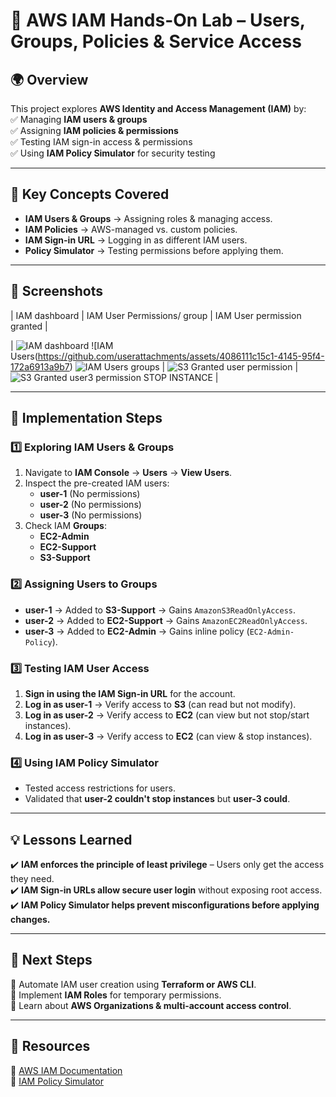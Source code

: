 # 🔐 AWS IAM Hands-On Lab – Users, Groups, Policies & Service Access  

## 🌍 Overview  
This project explores **AWS Identity and Access Management (IAM)** by:  
✅ Managing **IAM users & groups**  
✅ Assigning **IAM policies & permissions**  
✅ Testing IAM sign-in access & permissions  
✅ Using **IAM Policy Simulator** for security testing  

---

## 📌 Key Concepts Covered  
- **IAM Users & Groups** → Assigning roles & managing access.  
- **IAM Policies** → AWS-managed vs. custom policies.  
- **IAM Sign-in URL** → Logging in as different IAM users.  
- **Policy Simulator** → Testing permissions before applying them.  

---

## 📸 Screenshots  
| IAM dashboard | IAM User Permissions/ group | IAM User permission granted |  

| ![IAM dashboard](https://github.com/user-attachments/assets/cf549af6-3294-4102-9d24-2d202432ae16) ![IAM Users(https://github.com/userattachments/assets/4086111c15c1-4145-95f4-172a6913a9b7)
![IAM Users groups](https://github.com/user-attachments/assets/0bb573c5-f6d7-4471-a10f-6905df9bd98f)
 | ![S3 Granted user permission](https://github.com/user-attachments/assets/df3f7c72-be6d-492c-b924-a360ebab92fa) | ![S3 Granted user3 permission STOP INSTANCE](https://github.com/user-attachments/assets/4b6aa263-f6d8-4afc-a84d-e1f9a32b9ef7) |  

---

## 🚀 Implementation Steps  
### **1️⃣ Exploring IAM Users & Groups**  
1. Navigate to **IAM Console** → **Users** → **View Users**.  
2. Inspect the pre-created IAM users:  
   - **user-1** (No permissions)  
   - **user-2** (No permissions)  
   - **user-3** (No permissions)  
3. Check IAM **Groups**:  
   - **EC2-Admin**  
   - **EC2-Support**  
   - **S3-Support**  

### **2️⃣ Assigning Users to Groups**  
- **user-1** → Added to **S3-Support** → Gains `AmazonS3ReadOnlyAccess`.  
- **user-2** → Added to **EC2-Support** → Gains `AmazonEC2ReadOnlyAccess`.  
- **user-3** → Added to **EC2-Admin** → Gains inline policy (`EC2-Admin-Policy`).  

### **3️⃣ Testing IAM User Access**  
1. **Sign in using the IAM Sign-in URL** for the account.  
2. **Log in as user-1** → Verify access to **S3** (can read but not modify).  
3. **Log in as user-2** → Verify access to **EC2** (can view but not stop/start instances).  
4. **Log in as user-3** → Verify access to **EC2** (can view & stop instances).  

### **4️⃣ Using IAM Policy Simulator**  
- Tested access restrictions for users.  
- Validated that **user-2 couldn't stop instances** but **user-3 could**.  

---

## 💡 Lessons Learned  
✔️ **IAM enforces the principle of least privilege** – Users only get the access they need.  
✔️ **IAM Sign-in URLs allow secure user login** without exposing root access.  
✔️ **IAM Policy Simulator helps prevent misconfigurations before applying changes.**  

---

## 🎯 Next Steps  
🔹 Automate IAM user creation using **Terraform or AWS CLI**.  
🔹 Implement **IAM Roles** for temporary permissions.  
🔹 Learn about **AWS Organizations & multi-account access control**.  

---

## 🔗 Resources  
📖 [AWS IAM Documentation](https://docs.aws.amazon.com/IAM/latest/UserGuide/)  
📖 [IAM Policy Simulator](https://policysim.aws.amazon.com/)  
